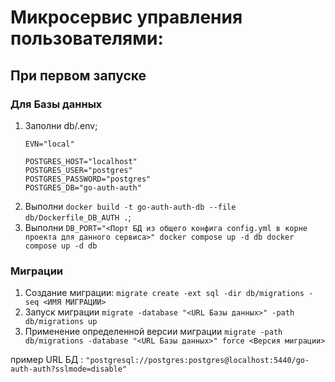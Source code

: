 # Микросервис управления пользователями:

## При первом запуске

### Для Базы данных
1. Заполни db/.env;
    ```
    EVN="local"

    POSTGRES_HOST="localhost"
    POSTGRES_USER="postgres"
    POSTGRES_PASSWORD="postgres"
    POSTGRES_DB="go-auth-auth"
    
    ``` 
2. Выполни `docker build -t go-auth-auth-db --file db/Dockerfile_DB_AUTH .`;
3. Выполни `DB_PORT="<Порт БД из общего конфига config.yml в корне проекта для данного сервиса>" docker compose up -d db docker compose up -d db`

### Миграции
1. Создание миграции:
`migrate create -ext sql -dir db/migrations -seq <ИМЯ МИГРАЦИИ>`
2. Запуск миграции 
`migrate -database "<URL Базы данных>" -path db/migrations up`
3. Применение определенной версии миграции 
`migrate -path db/migrations -database "<URL Базы данных>" force <Версия миграции>`

пример URL БД : `"postgresql://postgres:postgres@localhost:5440/go-auth-auth?sslmode=disable"`